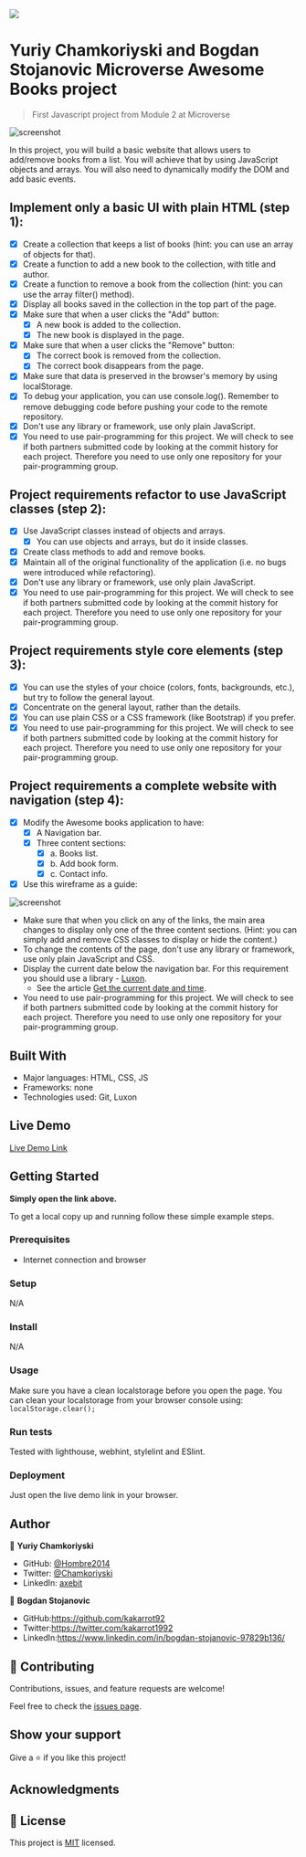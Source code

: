 ![](https://img.shields.io/badge/Microverse-blueviolet)

# Yuriy Chamkoriyski and Bogdan Stojanovic Microverse Awesome Books project

> First Javascript project from Module 2 at Microverse

![screenshot](./app_screenshot.png)

In this project, you will build a basic website that allows users to add/remove books from a list. You will achieve that by using JavaScript objects and arrays. You will also need to dynamically modify the DOM and add basic events.

## Implement only a basic UI with plain HTML (step 1):

- [x] Create a collection that keeps a list of books (hint: you can use an array of objects for that).
- [x] Create a function to add a new book to the collection, with title and author.
- [x] Create a function to remove a book from the collection (hint: you can use the array filter() method).
- [x] Display all books saved in the collection in the top part of the page.
- [x] Make sure that when a user clicks the "Add" button:
    - [x] A new book is added to the collection.
    - [x] The new book is displayed in the page.
- [x] Make sure that when a user clicks the "Remove" button:
    - [x] The correct book is removed from the collection.
    - [x] The correct book disappears from the page.
- [x] Make sure that data is preserved in the browser's memory by using localStorage.
- [x] To debug your application, you can use console.log(). Remember to remove debugging code before pushing your code to the remote repository.
- [x] Don't use any library or framework, use only plain JavaScript.
- [x] You need to use pair-programming for this project. We will check to see if both partners submitted code by looking at the commit history for each project. Therefore you need to use only one repository for your pair-programming group.

## Project requirements refactor to use JavaScript classes (step 2):

- [x] Use JavaScript classes instead of objects and arrays.
  - [x] You can use objects and arrays, but do it inside classes.
- [x] Create class methods to add and remove books.
- [x] Maintain all of the original functionality of the application (i.e. no bugs were introduced while refactoring).
- [x] Don't use any library or framework, use only plain JavaScript.
- [x] You need to use pair-programming for this project. We will check to see if both partners submitted code by looking at the commit history for each project. Therefore you need to use only one repository for your pair-programming group.

## Project requirements style core elements (step 3):

- [x] You can use the styles of your choice (colors, fonts, backgrounds, etc.), but try to follow the general layout.
- [x] Concentrate on the general layout, rather than the details.
- [x] You can use plain CSS or a CSS framework (like Bootstrap) if you prefer.
- [x] You need to use pair-programming for this project. We will check to see if both partners submitted code by looking at the commit history for each project. Therefore you need to use only one repository for your pair-programming group.

## Project requirements a complete website with navigation (step 4):
- [x] Modify the Awesome books application to have:
  - [x] A Navigation bar.
  - [x] Three content sections:
    - [x] a. Books list.
    - [x] b. Add book form.
    - [x] c. Contact info.
- [x] Use this wireframe as a guide:

![screenshot](./awesome_books_full_website.png)

- Make sure that when you click on any of the links, the main area changes to display only one of the three content sections. (Hint: you can simply add and remove CSS classes to display or hide the content.)
- To change the contents of the page, don't use any library or framework, use only plain JavaScript and CSS.
- Display the current date below the navigation bar. For this requirement you should use a library - [Luxon](https://moment.github.io/luxon/#/install).
  - See the article [Get the current date and time](https://moment.github.io/luxon/#/tour?id=get-the-current-date-and-time).
- You need to use pair-programming for this project. We will check to see if both partners submitted code by looking at the commit history for each project. Therefore you need to use only one repository for your pair-programming group.

## Built With

- Major languages: HTML, CSS, JS
- Frameworks: none
- Technologies used: Git, Luxon

## Live Demo

[Live Demo Link](https://hombre2014.github.io/Awesome_Books/)


## Getting Started

**Simply open the link above.**


To get a local copy up and running follow these simple example steps.

### Prerequisites

- Internet connection and browser

### Setup

N/A

### Install

N/A

### Usage

Make sure you have a clean localstorage before you open the page.
You can clean your localstorage from your browser console using: `localStorage.clear();`

### Run tests

Tested with lighthouse, webhint, stylelint and ESlint.

### Deployment

Just open the live demo link in your browser.

## Author

👤 **Yuriy Chamkoriyski**

- GitHub: [@Hombre2014](https://github.com/Hombre2014)
- Twitter: [@Chamkoriyski](https://twitter.com/Chamkoriyski)
- LinkedIn: [axebit](https://linkedin.com/in/axebit)

👤 **Bogdan Stojanovic**

- GitHub:https://github.com/kakarrot92
- Twitter:https://twitter.com/kakarrot1992
- LinkedIn:https://www.linkedin.com/in/bogdan-stojanovic-97829b136/

## 🤝 Contributing

Contributions, issues, and feature requests are welcome!

Feel free to check the [issues page](https://github.com/Hombre2014/Awesome_Books/issues).

## Show your support

Give a ⭐️ if you like this project!

## Acknowledgments


## 📝 License

This project is [MIT](./MIT.md) licensed.
